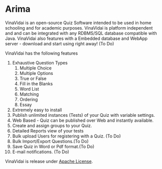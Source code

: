 Arima
=====
<p>
VinaVidai is an open-source Quiz Software intended to be used in home schooling and for academic purposes. VinaVidai is platform independent and and can be integrated with any RDBMS/SQL database compatible with Java.
VinaVidai also features with a Embedded database and WebApp server - download and start using right away! (To Do)
</p>
<p>
VinaVidai has the following features
<ol>
<li>Exhaustive Question Types
<ol>
<li>Multiple Choice</li>
<li>Multiple Options</li>
<li>True or False</li>
<li>Fill in the Blanks</li>
<li>Word List</li>
<li>Matching</li>
<li>Ordering</li>
<li>Essay</li>
</ol>
</li>
<li>Extremely easy to install</li>
<li>Publish unlimited instances (Tests) of your Quiz with variable settings.</li>
<li>Web Based - Quiz can be published over Web and instantly available.</li>
<li>Create and assign groups to your Quiz.</li>
<li>Detailed Reports view of your tests</li>
<li>Bulk upload Users for registering with a Quiz. (To Do)</li>
<li>Bulk Import/Export Questions.(To Do)</li>
<li>Save Quiz in Word or Pdf format.(To Do)</li>
<li>E-mail notifications. (To Do)</li>
</ol>
</p>
<p>
VinaVidai is release under <a href="http://www.apache.org/licenses/LICENSE-2.0.html">Apache License</a>.
</p>

